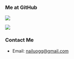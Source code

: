 ### Me at GitHub

![](https://github-readme-stats.vercel.app/api?username=nailuoGG&count_private=true&hide=issues,contribs&show_icons=false&disable_animations=true&hide_title=true&theme=transparent)

![](https://github-readme-stats.vercel.app/api/top-langs/?username=nailuoGG&theme=transparent)

### Contact Me

- Email: nailuogg@gmail.com

<!---
nailuoGG/nailuoGG is a ✨ special ✨ repository because its `README.md` (this file) appears on your GitHub profile.
You can click the Preview link to take a look at your changes.
--->
